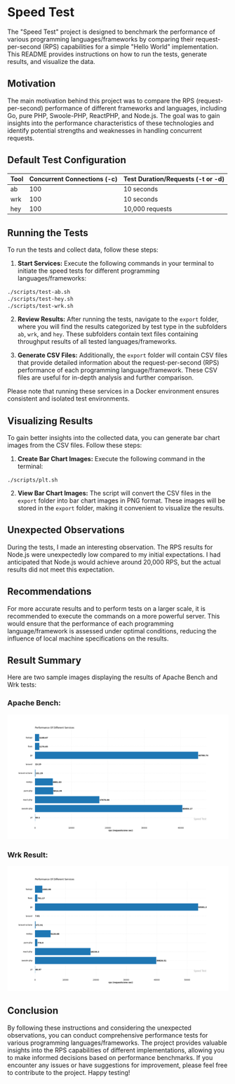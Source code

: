 # Speed Test

The "Speed Test" project is designed to benchmark the performance of various programming languages/frameworks by comparing their request-per-second (RPS) capabilities for a simple "Hello World" implementation. This README provides instructions on how to run the tests, generate results, and visualize the data.

## Motivation

The main motivation behind this project was to compare the RPS (request-per-second) performance of different frameworks and languages, including Go, pure PHP, Swoole-PHP, ReactPHP, and Node.js. The goal was to gain insights into the performance characteristics of these technologies and identify potential strengths and weaknesses in handling concurrent requests.

## Default Test Configuration

| Tool | Concurrent Connections (-c) | Test Duration/Requests (-t or -d) |
|------|-----------------------------|-----------------------------------|
| ab   | 100                         | 10 seconds                        |
| wrk  | 100                         | 10 seconds                        |
| hey  | 100                         | 10,000 requests                   |

## Running the Tests

To run the tests and collect data, follow these steps:

1. **Start Services:** Execute the following commands in your terminal to initiate the speed tests for different programming languages/frameworks:

```shell
./scripts/test-ab.sh
./scripts/test-hey.sh
./scripts/test-wrk.sh
```

2. **Review Results:** After running the tests, navigate to the `export` folder, where you will find the results categorized by test type in the subfolders `ab`, `wrk`, and `hey`. These subfolders contain text files containing throughput results of all tested languages/frameworks.

3. **Generate CSV Files:** Additionally, the `export` folder will contain CSV files that provide detailed information about the request-per-second (RPS) performance of each programming language/framework. These CSV files are useful for in-depth analysis and further comparison.

Please note that running these services in a Docker environment ensures consistent and isolated test environments.

## Visualizing Results

To gain better insights into the collected data, you can generate bar chart images from the CSV files. Follow these steps:

1. **Create Bar Chart Images:** Execute the following command in the terminal:

```shell
./scripts/plt.sh
```

2. **View Bar Chart Images:** The script will convert the CSV files in the `export` folder into bar chart images in PNG format. These images will be stored in the `export` folder, making it convenient to visualize the results.

## Unexpected Observations

During the tests, I made an interesting observation. The RPS results for Node.js were unexpectedly low compared to my initial expectations. I had anticipated that Node.js would achieve around 20,000 RPS, but the actual results did not meet this expectation.

## Recommendations

For more accurate results and to perform tests on a larger scale, it is recommended to execute the commands on a more powerful server. This would ensure that the performance of each programming language/framework is assessed under optimal conditions, reducing the influence of local machine specifications on the results.

## Result Summary

Here are two sample images displaying the results of Apache Bench and Wrk tests:

### Apache Bench:

![bar-graph.png](export/ab.png)

### Wrk Result:

![wrk-result.png](export/wrk.png)

## Conclusion

By following these instructions and considering the unexpected observations, you can conduct comprehensive performance tests for various programming languages/frameworks. The project provides valuable insights into the RPS capabilities of different implementations, allowing you to make informed decisions based on performance benchmarks. If you encounter any issues or have suggestions for improvement, please feel free to contribute to the project. Happy testing!

